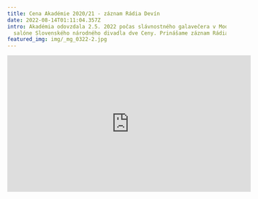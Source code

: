 ```yaml
---
title: Cena Akadémie 2020/21 - záznam Rádia Devín
date: 2022-08-14T01:11:04.357Z
intro: Akadémia odovzdala 2.5. 2022 počas slávnostného galavečera v Modrom
  salóne Slovenského národného divadla dve Ceny. Prinášame záznam Rádia Devín.
featured_img: img/_mg_0322-2.jpg
---
```

<iframe width="560" height="315" src="https://www.youtube.com/embed/6t8wrpWYwMk" title="YouTube video player" frameborder="0" allow="accelerometer; autoplay; clipboard-write; encrypted-media; gyroscope; picture-in-picture" allowfullscreen></iframe>